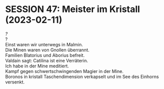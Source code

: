<!-- Copyright 2020-2025 Dominik Jan Schott. All rights reserved. The license agreement is define in the LICENSE file in the root folder. -->
# **SESSION 47: 	Meister im Kristall (2023-02-11)**

*?*  
?  
Einst waren wir unterwegs in Malmin.  
Die Minen waren von Gnollen überrannt.  
Familien Blatorius und Aborius befreit.  
Valdain sagt: Catilina ist eine Verräterin.  
Ich habe in der Mine meditiert.  
Kampf gegen schwertschwingenden Magier in der Mine.  
Boronos in kristall Taschendimension verkapselt und im See des Einhorns versenkt.